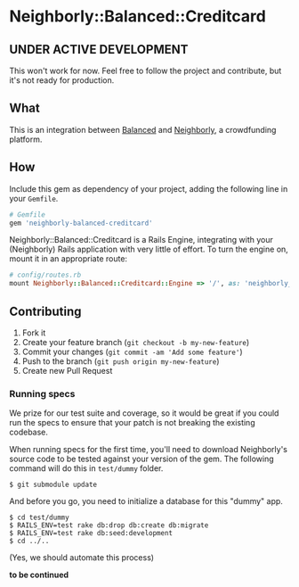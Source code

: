 # Neighborly::Balanced::Creditcard


## UNDER ACTIVE DEVELOPMENT

This won't work for now. Feel free to follow the project and contribute, but it's not ready for production.

## What

This is an integration between [Balanced](https://www.balancedpayments.com/) and [Neighborly](https://github.com/luminopolis/neighborly), a crowdfunding platform.

## How

Include this gem as dependency of your project, adding the following line in your `Gemfile`.

```ruby
# Gemfile
gem 'neighborly-balanced-creditcard'
```

Neighborly::Balanced::Creditcard is a Rails Engine, integrating with your (Neighborly) Rails application with very little of effort. To turn the engine on, mount it in an appropriate route:

```ruby
# config/routes.rb
mount Neighborly::Balanced::Creditcard::Engine => '/', as: 'neighborly_balanced_creditcard'
```

## Contributing

1. Fork it
2. Create your feature branch (`git checkout -b my-new-feature`)
3. Commit your changes (`git commit -am 'Add some feature'`)
4. Push to the branch (`git push origin my-new-feature`)
5. Create new Pull Request

### Running specs

We prize for our test suite and coverage, so it would be great if you could run the specs to ensure that your patch is not breaking the existing codebase.

When running specs for the first time, you'll need to download Neighborly's source code to be tested against your version of the gem. The following command will do this in `test/dummy` folder.

```console
$ git submodule update
```

And before you go, you need to initialize a database for this "dummy" app.

```console
$ cd test/dummy
$ RAILS_ENV=test rake db:drop db:create db:migrate
$ RAILS_ENV=test rake db:seed:development
$ cd ../..
```

(Yes, we should automate this process)

**to be continued**
